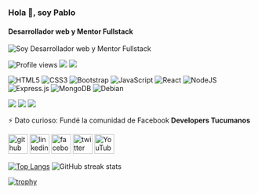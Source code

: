 ### Hola 👋, soy Pablo
#### Desarrollador web y Mentor Fullstack
![Soy Desarrollador web y Mentor Fullstack](https://laestanciaazul.com/media/post/react-clon-de-wunderlist-para-practicar-el-stack-mern/banner_mern.jpg)

![Profile views](https://gpvc.arturio.dev/pmarino2013) ![](https://img.shields.io/twitter/follow/pablomarino8?style=social) ![](https://img.shields.io/youtube/channel/subscribers/UCyM-u7zHJDcUt4sE3wAa-yg?style=social)


<img alt="HTML5" src="https://img.shields.io/badge/html5-%23E34F26.svg?style=for-the-badge&logo=html5&logoColor=white"/> <img alt="CSS3" src="https://img.shields.io/badge/css3-%231572B6.svg?style=for-the-badge&logo=css3&logoColor=white"/> <img alt="Bootstrap" src="https://img.shields.io/badge/bootstrap-%23563D7C.svg?style=for-the-badge&logo=bootstrap&logoColor=white"/> <img alt="JavaScript" src="https://img.shields.io/badge/javascript-%23323330.svg?style=for-the-badge&logo=javascript&logoColor=%23F7DF1E"/> <img alt="React" src="https://img.shields.io/badge/react-%2320232a.svg?style=for-the-badge&logo=react&logoColor=%2361DAFB"/> <img alt="NodeJS" src="https://img.shields.io/badge/node.js-%2343853D.svg?style=for-the-badge&logo=node-dot-js&logoColor=white"/> <img alt="Express.js" src="https://img.shields.io/badge/express.js-%23404d59.svg?style=for-the-badge&logo=express&logoColor=%2361DAFB"/>
 <img alt="MongoDB" src ="https://img.shields.io/badge/MongoDB-%234ea94b.svg?style=for-the-badge&logo=mongodb&logoColor=white"/>
<img alt="Debian" src="https://img.shields.io/badge/Debian-D70A53?style=for-the-badge&logo=debian&logoColor=white" />

![](https://img.shields.io/badge/Job-RollingCodeSchool-blue) ![](https://img.shields.io/badge/Learning-ReactNative-blue) ![](https://img.shields.io/badge/Contact-pmarino2013@gmail.com-orange)

⚡ Dato curioso: Fundé la comunidad de Facebook **Developers Tucumanos** 


[<img src='https://cdn.jsdelivr.net/npm/simple-icons@3.0.1/icons/github.svg' alt='github' height='40'>](https://github.com/pmarino2013)  [<img src='https://cdn.jsdelivr.net/npm/simple-icons@3.0.1/icons/linkedin.svg' alt='linkedin' height='40'>](https://www.linkedin.com/in/pablo-daniel-marino-259baba8//)  [<img src='https://cdn.jsdelivr.net/npm/simple-icons@3.0.1/icons/facebook.svg' alt='facebook' height='40'>](https://www.facebook.com/pablomarino2013)  [<img src='https://cdn.jsdelivr.net/npm/simple-icons@3.0.1/icons/twitter.svg' alt='twitter' height='40'>](https://twitter.com/pablomarino8)  [<img src='https://cdn.jsdelivr.net/npm/simple-icons@3.0.1/icons/youtube.svg' alt='YouTube' height='40'>](https://www.youtube.com/channel/UCyM-u7zHJDcUt4sE3wAa-yg)  

[![Top Langs](https://github-readme-stats.vercel.app/api/top-langs/?username=pmarino2013)](https://github.com/anuraghazra/github-readme-stats) ![GitHub streak stats](https://github-readme-streak-stats.herokuapp.com/?user=pmarino2013)  

[![trophy](https://github-profile-trophy.vercel.app/?username=pmarino2013)](https://github.com/ryo-ma/github-profile-trophy)
